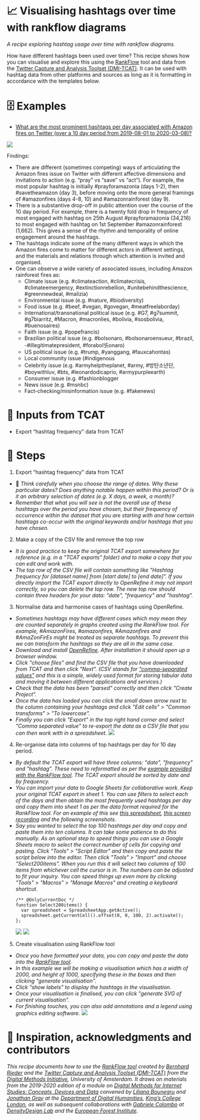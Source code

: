 # 📈 Visualising hashtags over time with rankflow diagrams

*A recipe exploring hashtag usage over time with rankflow diagrams.*

How have different hashtags been used over time? This recipe shows how you can visualise and explore this using the [RankFlow](http://labs.polsys.net/tools/rankflow/) tool and data from the [Twitter Capture and Analysis Toolset (DMI-TCAT)](https://github.com/digitalmethodsinitiative/dmi-tcat). It can be used with hashtag data from other platforms and sources as long as it is formatting in accordance with the templates below.

# 🗄️ Examples

- [What are the most prominent hashtags per day associated with Amazon fires on Twitter (over a 10 day period from 2019-08-01 to 2020-03-08)?](https://i.imgur.com/rYYNZZu.jpg)

![](https://i.imgur.com/rYYNZZu.jpg)

Findings:

- There are different (sometimes competing) ways of articulating the Amazon fires issue on Twitter with different affective dimensions and invitations to action (e.g. “pray” vs “save” vs “act”). For example, the most popular hashtag is initially #prayforamazonia (days 1-2), then #savetheamazon (day 3), before moving onto the more general framings of #amazonfires (days 4-8, 10) and #amazonrainforest (day 9).
- There is a substantive drop-off in public attention over the course of the 10 day period. For example, there is a twenty fold drop in frequency of most engaged with hashtag on 25th August #prayforamazonia (34,216) to most engaged with hashtag on 1st September #amazonrainforest (1,662). This gives a sense of the rhythm and temporality of online engagement around the hashtags.
- The hashtags indicate some of the many different ways in which the Amazon fires come to matter for different actors in different settings, and the materials and relations through which attention is invited and organised.
- One can observe a wide variety of associated issues, including Amazon rainforest fires as:
  - Climate issue (e.g. #climateaction, #climatecrisis, #climateemergency, #extinctionrebellion, #unitebehindthescience, #greennewdeal, #malizia)
  - Environmental issue (e.g. #nature, #biodiversity)
  - Food issue (e.g. #beef, #vegan, #govegan, #meatfreelaborday)
  - International/transnational political issue (e.g. #G7, #g7summit, #g7biarritz, #Macron, #macronlies, #bolivia, #sosbolivia, #buenosaires)
  - Faith issue (e.g. #popefrancis)
  - Brazilian political issue (e.g. #bolsonaro, #bolsonaroensueur, #brazil, -#illegitimatepresident, #forabol卐onaro)
  - US political issue (e.g. #trump, #yanggang, #fauxcahontas)
  - Local community issue (#indigenous
  - Celebrity issue (e.g. #armyhelptheplanet, #army, #방탄소년단, #boywithluv, #bts, #leonardodicaprio, #armypurpleearth)
  - Consumer issue (e.g. #fashionblogger
  - News issue (e.g. #msnbc)
  - Fact-checking/misinformation issue (e.g. #fakenews)


# 🧱 Inputs from TCAT

- Export “hashtag frequency” data from TCAT

# 📃 Steps

1. Export “hashtag frequency” data from TCAT
  - 🤔 *Think carefully when you choose the range of dates. Why these particular dates? Does anything notable happen within this period? Or is it an arbitrary selection of dates (e.g. X days, a week, a month)?*
  - *Remember that what you will see is not the overall use of these hashtags over the period you have chosen, but their frequency of occurrence within the dataset that you are starting with and how certain hashtags co-occur with the original keywords and/or hashtags that you have chosen.*
2. Make a copy of the CSV file and remove the top row
  - *It is good practice to keep the original TCAT export somewhere for reference (e.g. in a "TCAT exports" folder) and to make a copy that you can edit and work with.*
  - *The top row of the CSV file will contain something like "Hashtag frequency for [dataset name] from [start date] to [end date]". If you directly import the TCAT export directly to OpenRefine it may not import correctly, so you can delete the top row. The new top row should contain three headers for your data: "date", "frequency" and "hashtag".*
3. Normalise data and harmonise cases of hashtags using OpenRefine.
  - *Sometimes hashtags may have different cases which may mean they are counted separately in graphs created using the RankFlow tool. For example, #AmazonFires, #amazonfires, #Amazonfires and #AmaZonFirEs might be treated as separate hashtags. To prevent this we can transform the hashtags so they are all in the same case.*
  - *Download and install [OpenRefine](https://openrefine.org/). After installation it should open up a browser window.*
  - *Click "choose files" and find the CSV file that you have downloaded from TCAT and then click "Next". (CSV stands for ["comma-separated values"](https://en.wikipedia.org/wiki/Comma-separated_values) and this is a simple, widely used format for storing tabular data and moving it between different applications and services.)*
  - *Check that the data has been "parsed" correctly and then click "Create Project".*
  - *Once the data has loaded you can click the small down arrow next to the column containing your hashtags and click "Edit cells" > "Common transforms" > "To lowercase".*
  - *Finally you can click "Export" in the top right hand corner and select "Comma separated value" to re-export the data as a CSV file that you can then work with in a spreadsheet.*
    ![](https://i.imgur.com/nyLW15F.gif)
4. Re-organise data into columns of top hashtags per day for 10 day period.
  - *By default the TCAT export will have three columns: "date", "frequency" and "hashtag". These need to reformatted as per the [example provided with the RankFlow tool](http://labs.polsys.net/tools/rankflow/). The TCAT export should be sorted by date and by frequency.*
  - *You can import your data to Google Sheets for collaborative work. Keep your original TCAT export in sheet 1. You can use filters to select each of the days and then obtain the most frequently used hashtags per day and copy them into sheet 1 as per the data format required for the RankFlow tool. For an example of this see [this spreadsheet](https://docs.google.com/spreadsheets/d/1LZ17LekrMHDVxY87AoAZqa_9kPgL47E2vK36pXXSnrE/edit?usp=sharing), [this screen recording](https://i.imgur.com/9MYEoFn.mp4) and the following screenshots.*
  - *Say you wanted to select the top 100 hashtags per day and copy and paste them into ten columns. It can take some patience to do this manually. As an optional step to speed things you can use a Google Sheets macro to select the correct number of cells for copying and pasting. Click "Tools" > "Script Editor" and then copy and paste the script below into the editor. Then click "Tools" > "Import" and choose "Select200items". When you run this it will select two columns of 100 items from whichever cell the cursor is in. The numbers can be adjusted to fit your inquiry. You can speed things up even more by clicking "Tools" > "Macros" > "Manage Macros" and creating a keyboard shortcut.*
    ```
    /** @OnlyCurrentDoc */
    function Select200items() {
      var spreadsheet = SpreadsheetApp.getActive();
      spreadsheet.getCurrentCell().offset(0, 0, 100, 2).activate();
    };
    ```
    ![](https://i.imgur.com/HyYkYLM.png)
    ![](https://i.imgur.com/EBaLrOF.png)
5. Create visualisation using RankFlow tool
  - *Once you have formatted your data, you can copy and paste the data into the [RankFlow tool](http://labs.polsys.net/tools/rankflow/).*
  - *In this example we will be making a visualisation which has a width of 2000, and height of 1000, specifying these in the boxes and then clicking "generate visualisation".*
  - *Click "show labels" to display the hashtags in the visualisation.*
  - *Once your visualisation is finalised, you can click "generate SVG of current visualisation".*
  - *For finishing touches, you can also add annotations and a legend using graphics editing software.*
    ![](https://i.imgur.com/SY9BhwD.gif)


# 🐙 Inspiration, acknowledgments and contributors


*This recipe documents how to use the [RankFlow tool](http://labs.polsys.net/tools/rankflow/) created by [Bernhard Rieder](http://thepoliticsofsystems.net/about/) and the [Twitter Capture and Analysis Toolset (DMI-TCAT)](https://github.com/digitalmethodsinitiative/dmi-tcat) from the [Digital Methods Initiative](https://digitalmethods.net/), University of Amsterdam. It draws on materials from the 2019-2020 edition of a module on [Digital Methods for Internet Studies: Concepts, Devices and Data](https://www.kcl.ac.uk/artshums/depts/ddh/modules/level7/7aavdm28) convened by [Liliana Bounegru](https://lilianabounegru.org/) and [Jonathan Gray](http://jonathangray.org/) at the [Department of Digital Humanities](https://www.kcl.ac.uk/ddh), [King’s College London](http://kcl.ac.uk/), as well as subsequent collaborations with [Gabriele Colombo](https://densitydesign.org/person/gabriele-colombo/) at [DensityDesign Lab](https://densitydesign.org/) and the [European Forest Institute](https://www.efi.int/).*
